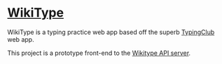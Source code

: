 # [WikiType](https://github.com/krepl/WikiType)
WikiType is a typing practice web app based off the superb [TypingClub](https://www.typingclub.com/) web app.

This project is a prototype front-end to the [Wikitype API server](https://krepl.github.io/WikiType-API/).
